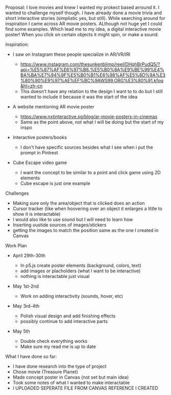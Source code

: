 Proposal: 
    I love movies and knew I wanted my prokect based arround it. I wanted to challenge myself though. I have already done a movie trivia and short interactive stories (simplistic yes, but still). While searching around for inspiration I came across AR movie posters. ALthough not huge yet I could find some examples. Which lead me to my idea, a digital interactive movie poster! When you click on certain objects it might spin, or make a sound. 

Inspiration:
- I saw on Instagram these people specialize in AR/VR/IRl
    - https://www.instagram.com/thesunkenblimp/reel/DHqhBrPudQ5/?api=%E5%87%AF%E6%97%B6.%E5%B0%8A%E9%BE%99%E4%BA%BA%E7%94%9F%E5%B0%B1%E6%98%AF%E5%8D%9A%E3%80%90%E9%97%AE%EF%BC%9AWS99.ORG%E3%80%91.kfpq&hl=zh-cn 
    - This doesn't have any relation to the design I want to to do but I still wanted to include it because it was the start of the idea

- A website mentioning AR movie poster
    - https://www.nxtinteractive.sg/blog/ar-movie-posters-in-cinemas 
    - Same as the point above, not what I will be doing but the start of my inspo

- Interactive posters/books
    - I don't have specific sources besides what I see when i put the prompt in Pintrest

- Cube Escape video game
    - I want the concept to be similar to a point and click game using 2D elements
    - Cube escape is just one example

Challenges
- Making sure only the area/object that is clicked does an action
- Cursor tracker (like when hoovering over an object it enlarges a little to show it is interactable)
- I would also like to use sound but I will need to learn how
- Inserting oustide sources of images/stickers
- getting the images to match the position same as the one I created in Canvas

Work Plan
- April 29th-30th
    - In p5.js create poster elements (background, colors, text)
    - add images or placholders (what I want to be interactive)
    - nothing is interactable just visual

- May 1st-2nd
    - Work on adding interactivity (sounds, hover, etc)

- May 3rd-4th
    - Polish visual design and add finishing effects
    - possibly continue to add interactive parts

- May 5th
    - Double check everything works
    - Make sure my read me is up to date

What I have done so far:
- I have done research into the type of project 
- Chose movie (Treasure Planet)
- Made concept poster in Canvas (not set but main idea)
- Took some notes of what I wanted to make interactable 
- I UPLOADED SEPERATE FILE FROM CANVAS REFERENCE I CREATED
